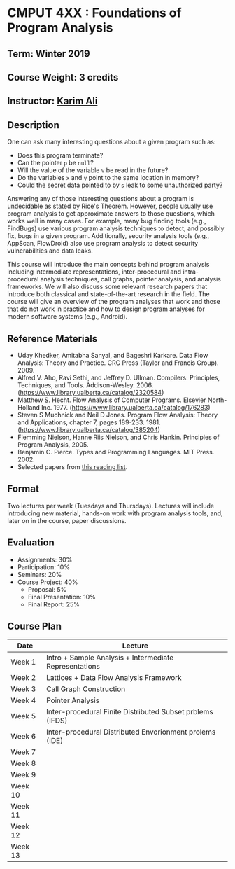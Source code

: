 # CMPUT 4XX : Foundations of Program Analysis

## Term: Winter 2019
## Course Weight: 3 credits
## Instructor: [Karim Ali](http://karimali.ca)

## Description
One can ask many interesting questions about a given program such as:
- Does this program terminate?
- Can the pointer `p` be `null`?
- Will the value of the variable `v` be read in the future?
- Do the variables `x` and `y` point to the same location in memory?
- Could the secret data pointed to by `s` leak to some unauthorized party?

Answering any of those interesting questions about a program is undecidable as stated by Rice's Theorem. However, people usually use program analysis to get approximate answers to those questions, which works well in many cases. For example, many bug finding tools (e.g., FindBugs) use various program analysis techniques to detect, and possibly fix, bugs in a given program. Additionally, security analysis tools (e.g., AppScan, FlowDroid) also use program analysis to detect security vulnerabilities and data leaks.

This course will introduce the main concepts behind program analysis including intermediate representations, inter-procedural and intra-procedural analysis techniques, call graphs, pointer analysis, and analysis frameworks. We will also discuss some relevant research papers that introduce both classical and state-of-the-art research in the field. The course will give an overview of the program analyses that work and those that do not work in practice and how to design program analyses for modern software systems (e.g., Android).

## Reference Materials
- Uday Khedker, Amitabha Sanyal, and Bageshri Karkare. Data Flow Analysis: Theory and Practice. CRC Press (Taylor and Francis Group). 2009.
- Alfred V. Aho, Ravi Sethi, and Jeffrey D. Ullman. Compilers: Principles, Techniques, and Tools. Addison-Wesley. 2006. (https://www.library.ualberta.ca/catalog/2320584)
- Matthew S. Hecht. Flow Analysis of Computer Programs. Elsevier North-Holland Inc. 1977. (https://www.library.ualberta.ca/catalog/176283)
- Steven S Muchnick and Neil D Jones. Program Flow Analysis: Theory and Applications, chapter 7, pages 189-233. 1981. (https://www.library.ualberta.ca/catalog/385204)
- Flemming Nielson, Hanne Riis Nielson, and Chris Hankin. Principles of Program Analysis, 2005.
- Benjamin C. Pierce. Types and Programming Languages. MIT Press. 2002.
- Selected papers from [this reading list](https://github.com/staticanalysisseminar/resources/blob/master/papers.md).

## Format
Two lectures per week (Tuesdays and Thursdays). Lectures will include introducing new material, hands-on work with program analysis tools, and, later on in the course, paper discussions.

## Evaluation
* Assignments: 30%
* Participation: 10%
* Seminars: 20%
* Course Project: 40%
  * Proposal: 5%
  * Final Presentation: 10%
  * Final Report: 25%

## Course Plan
| Date | Lecture |
| ---- | -------- |
| Week 1 | Intro + Sample Analysis + Intermediate Representations |
| Week 2 | Lattices + Data Flow Analysis Framework |
| Week 3 | Call Graph Construction |
| Week 4 | Pointer Analysis |
| Week 5 | Inter-procedural Finite Distributed Subset prblems (IFDS) |
| Week 6 | Inter-procedural Distributed Envorionment prolems (IDE) |
| Week 7 | |
| Week 8 | |
| Week 9 | |
| Week 10 | |
| Week 11 | |
| Week 12 | |
| Week 13 | |
